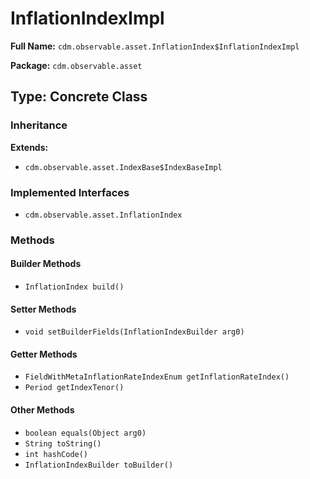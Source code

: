 # InflationIndexImpl

**Full Name:** `cdm.observable.asset.InflationIndex$InflationIndexImpl`

**Package:** `cdm.observable.asset`

## Type: Concrete Class

### Inheritance

**Extends:**
- `cdm.observable.asset.IndexBase$IndexBaseImpl`

### Implemented Interfaces

- `cdm.observable.asset.InflationIndex`

### Methods

#### Builder Methods

- `InflationIndex build()`

#### Setter Methods

- `void setBuilderFields(InflationIndexBuilder arg0)`

#### Getter Methods

- `FieldWithMetaInflationRateIndexEnum getInflationRateIndex()`
- `Period getIndexTenor()`

#### Other Methods

- `boolean equals(Object arg0)`
- `String toString()`
- `int hashCode()`
- `InflationIndexBuilder toBuilder()`

